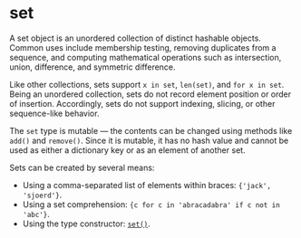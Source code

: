 # set
A set object is an unordered collection of distinct hashable objects. Common uses include membership testing, removing duplicates from a sequence, and computing mathematical operations such as intersection, union, difference, and symmetric difference.

Like other collections, sets support `x in set`, `len(set)`, and `for x in set`. Being an unordered collection, sets do not record element position or order of insertion. Accordingly, sets do not support indexing, slicing, or other sequence-like behavior.

The `set` type is mutable — the contents can be changed using methods like `add()` and `remove()`. Since it is mutable, it has no hash value and cannot be used as either a dictionary key or as an element of another set.

Sets can be created by several means:
- Using a comma-separated list of elements within braces: `{'jack', 'sjoerd'}`.
- Using a set comprehension: `{c for c in 'abracadabra' if c not in 'abc'}`.
- Using the type constructor: [`set()`](/built-in-functions/set.md).